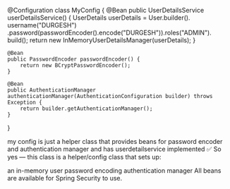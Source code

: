@Configuration
class MyConfig {
    @Bean
    public UserDetailsService userDetailsService() {
        UserDetails userDetails = User.builder().
                username("DURGESH")
                .password(passwordEncoder().encode("DURGESH")).roles("ADMIN").
                build();
        return new InMemoryUserDetailsManager(userDetails);
    }

    @Bean
    public PasswordEncoder passwordEncoder() {
        return new BCryptPasswordEncoder();
    }

    @Bean
    public AuthenticationManager authenticationManager(AuthenticationConfiguration builder) throws Exception {
        return builder.getAuthenticationManager();
    }
}


my config is just a helper class that provides beans for password encoder and authentication manager and has userdetailservice implemented 
✅ So yes — this class is a helper/config class that sets up:

an in-memory user
password encoding
authentication manager
All beans are available for Spring Security to use.

